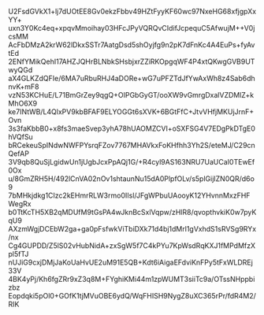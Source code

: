 U2FsdGVkX1+lj7dUOtEE8Gv0ekzFbbv49HZtFyyKF60wc97NxeHG68xfjgpXxYY+
uxn3Y0Kc4eq+xpqvMmoihay03HFcJPyVQRQvCIdifJcpequC5AfwujM++V0jcsMM
AcFbDMzA2krW62lDkxSSTr7AatgDsd5shOyjfg9n2pK7dFnKc4A4EuPs+fyAvtEd
2ENfYMikQehI17AHZJQHrBLNbkSHsbjxrZZiRKOpgqWF4P4xtQKwgGVB9UTwyQGd
aX4GLKZdQFIe/6MA7uRbuRHJ4aDORe+wG7uPFZTdJfYwAxWh8z4Sab6dhnvK+mF8
vzN53KCHuE/L71BmGrZey9qgQ+OIPGbGyGT/ooXW9vGmrgDxalVZDMlZ+kMhO6X9
ke7INtWB/L4QlxPV9kbBFAF9ELYOGGt6sXVK+6BGtFfC+JtvVHfjMKUjJrnF+Ovn
3s3faKbbB0+x8fs3maeSvep3yhA78hUAOMZCVI+oSXFSG4V7EDgPkDTgE0hVQfSu
bRCekeuSpINdwNWFPYsrqFZov7767MHAVkxFoKHfhh3Yh2S/eteMJ/C29cnQefAP
3V9qb8QuSjLgidwUn1jUgbJcxPpAQj1G/+R4cyl9AS163NRU7UaUCaI0TEwEf0Ox
u/8GmZRH5H/492lCnVA02nOv1shtaunNu15dA0PlpfOLv/s5plGijIZN0QR/d6o9
7bMHkjdkg1CIzc2kEHmrRLW3rmo0IIsl/JFgWPbuUAooyK12YHvnnMxzFHFWegRx
b0TtKcTH5XB2qMDUfM9tGsPA4wJknBcSxlVqpw/zHlR8/qvopthvkiK0w7pyKqU9
AXzmWgjDCEbW2ga+ga0pFsfwkViTbiDXk71d4bj1dMrl1gVxhdS1sRVSg9RYx/nx
Cg4GUPDD/Z5lS02vHubNidA+zxSgW5f7C4kPYu7KpWsdRqKXJ1fMPdMfzXpl5fTJ
nUJiG9cxjDMjJaKoUaHvUE2uM91E5QB+Kdt6iAigaEFdviKnFPy5tFxWLDREj33V
4BK4yPj/Kh6fgZRr9xZ3q8M+FYghiKMi44m1zpWUMT3siiTc9a/OTssNHppbizbz
Eopdqki5pOl0+GOfK1tjMVuOBE6ydQ/WqFHISH9NygZ8uXC365rPr/fdR4M2/RIK
